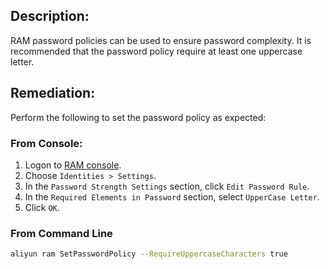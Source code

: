 ## Description:

RAM password policies can be used to ensure password complexity. It is recommended
that the password policy require at least one uppercase letter.

## Remediation:

Perform the following to set the password policy as expected:

### From Console:

1. Logon to [RAM console](https://ram.console.aliyun.com/overview).
2. Choose `Identities > Settings`.
3. In the `Password Strength Settings` section, click `Edit Password Rule`.
4. In the `Required Elements in Password` section, select `UpperCase Letter`.
5. Click `OK`.

### From Command Line

```bash
aliyun ram SetPasswordPolicy --RequireUppercaseCharacters true
```